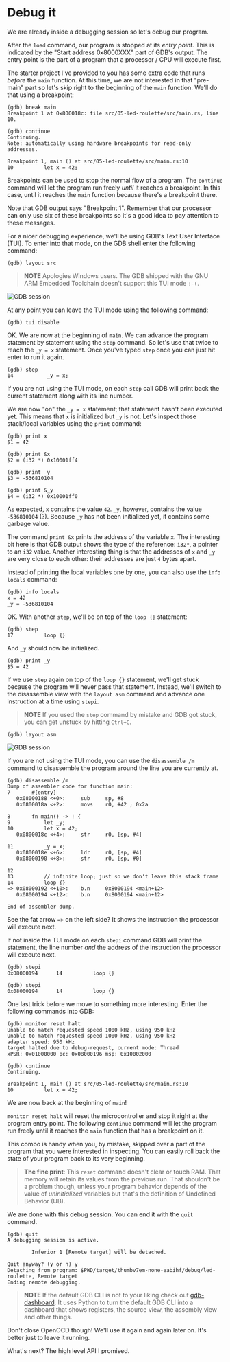 # Debug it

We are already inside a debugging session so let's debug our program.

After the `load` command, our program is stopped at its *entry point*. This is indicated by the
"Start address 0x8000XXX" part of GDB's output. The entry point is the part of a program that a
processor / CPU will execute first.

The starter project I've provided to you has some extra code that runs *before* the `main` function.
At this time, we are not interested in that "pre-main" part so let's skip right to the beginning of
the `main` function. We'll do that using a breakpoint:

```
(gdb) break main
Breakpoint 1 at 0x800018c: file src/05-led-roulette/src/main.rs, line 10.

(gdb) continue
Continuing.
Note: automatically using hardware breakpoints for read-only addresses.

Breakpoint 1, main () at src/05-led-roulette/src/main.rs:10
10          let x = 42;
```

Breakpoints can be used to stop the normal flow of a program. The `continue` command will let the
program run freely *until* it reaches a breakpoint. In this case, until it reaches the `main`
function because there's a breakpoint there.

Note that GDB output says "Breakpoint 1". Remember that our processor can only use six of these
breakpoints so it's a good idea to pay attention to these messages.

For a nicer debugging experience, we'll be using GDB's Text User Interface (TUI). To enter into that
mode, on the GDB shell enter the following command:

```
(gdb) layout src
```

> **NOTE** Apologies Windows users. The GDB shipped with the GNU ARM Embedded Toolchain doesn't
> support this TUI mode `:-(`.

![GDB session](/assets/gdb-layout-src.png "GDB TUI")

At any point you can leave the TUI mode using the following command:

```
(gdb) tui disable
```

OK. We are now at the beginning of `main`. We can advance the program statement by statement using
the `step` command. So let's use that twice to reach the `_y = x` statement. Once you've typed `step`
once you can just hit enter to run it
again.

```
(gdb) step
14           _y = x;
```

If you are not using the TUI mode, on each `step` call GDB will print back the current statement
along with its line number.

We are now "on" the `_y = x` statement; that statement hasn't been executed yet. This means that `x`
is initialized but `_y` is not. Let's inspect those stack/local variables using the `print` command:

```
(gdb) print x
$1 = 42

(gdb) print &x
$2 = (i32 *) 0x10001ff4

(gdb) print _y
$3 = -536810104

(gdb) print &_y
$4 = (i32 *) 0x10001ff0
```

As expected, `x` contains the value `42`. `_y`, however, contains the value `-536810104` (?). Because
`_y` has not been initialized yet, it contains some garbage value.

The command `print &x` prints the address of the variable `x`. The interesting bit here is that GDB
output shows the type of the reference: `i32*`, a pointer to an `i32` value. Another interesting
thing is that the addresses of `x` and `_y` are very close to each other: their addresses are just
`4` bytes apart.

Instead of printing the local variables one by one, you can also use the `info locals` command:

```
(gdb) info locals
x = 42
_y = -536810104
```

OK. With another `step`, we'll be on top of the `loop {}` statement:

```
(gdb) step
17          loop {}
```

And `_y` should now be initialized.

```
(gdb) print _y
$5 = 42
```

If we use `step` again on top of the `loop {}` statement, we'll get stuck because the program will
never pass that statement. Instead, we'll switch to the disassemble view with the `layout asm`
command and advance one instruction at a time using `stepi`.

> **NOTE** If you used the `step` command by mistake and GDB got stuck, you can get unstuck by hitting `Ctrl+C`.

```
(gdb) layout asm
```

![GDB session](/assets/gdb-layout-asm.png "GDB disassemble")

If you are not using the TUI mode, you can use the `disassemble /m` command to disassemble the
program around the line you are currently at.

```
(gdb) disassemble /m
Dump of assembler code for function main:
7       #[entry]
   0x08000188 <+0>:     sub     sp, #8
   0x0800018a <+2>:     movs    r0, #42 ; 0x2a

8       fn main() -> ! {
9           let _y;
10          let x = 42;
   0x0800018c <+4>:     str     r0, [sp, #4]

11          _y = x;
   0x0800018e <+6>:     ldr     r0, [sp, #4]
   0x08000190 <+8>:     str     r0, [sp, #0]

12
13          // infinite loop; just so we don't leave this stack frame
14          loop {}
=> 0x08000192 <+10>:    b.n     0x8000194 <main+12>
   0x08000194 <+12>:    b.n     0x8000194 <main+12>

End of assembler dump.
```

See the fat arrow `=>` on the left side? It shows the instruction the processor will execute next.

If not inside the TUI mode on each `stepi` command GDB will print the statement, the line number
*and* the address of the instruction the processor will execute next.

```
(gdb) stepi
0x08000194      14          loop {}

(gdb) stepi
0x08000194      14          loop {}
```

One last trick before we move to something more interesting. Enter the following commands into GDB:

```
(gdb) monitor reset halt
Unable to match requested speed 1000 kHz, using 950 kHz
Unable to match requested speed 1000 kHz, using 950 kHz
adapter speed: 950 kHz
target halted due to debug-request, current mode: Thread
xPSR: 0x01000000 pc: 0x08000196 msp: 0x10002000

(gdb) continue
Continuing.

Breakpoint 1, main () at src/05-led-roulette/src/main.rs:10
10          let x = 42;
```

We are now back at the beginning of `main`!

`monitor reset halt` will reset the microcontroller and stop it right at the program entry point.
The following `continue` command will let the program run freely until it reaches the `main`
function that has a breakpoint on it.

This combo is handy when you, by mistake, skipped over a part of the program that you were
interested in inspecting. You can easily roll back the state of your program back to its very
beginning.

> **The fine print**: This `reset` command doesn't clear or touch RAM. That memory will retain its
> values from the previous run. That shouldn't be a problem though, unless your program behavior
> depends of the value of *uninitialized* variables but that's the definition of Undefined Behavior
> (UB).

We are done with this debug session. You can end it with the `quit` command.

```
(gdb) quit
A debugging session is active.

        Inferior 1 [Remote target] will be detached.

Quit anyway? (y or n) y
Detaching from program: $PWD/target/thumbv7em-none-eabihf/debug/led-roulette, Remote target
Ending remote debugging.
```

> **NOTE** If the default GDB CLI is not to your liking check out [gdb-dashboard]. It uses Python to
> turn the default GDB CLI into a dashboard that shows registers, the source view, the assembly view
> and other things.

[gdb-dashboard]: https://github.com/cyrus-and/gdb-dashboard#gdb-dashboard

Don't close OpenOCD though! We'll use it again and again later on. It's better
just to leave it running.

What's next? The high level API I promised.
